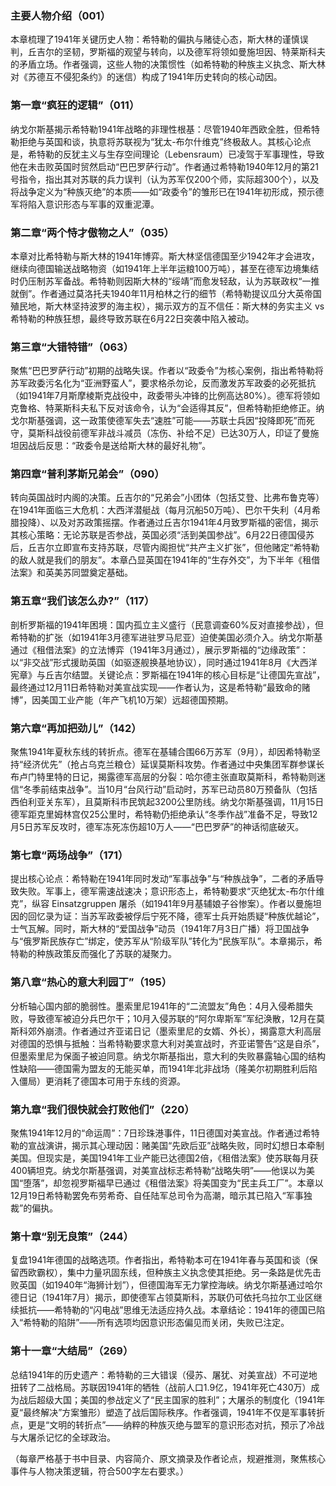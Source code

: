 
### 主要人物介绍（001）  
本章梳理了1941年关键历史人物：希特勒的偏执与赌徒心态，斯大林的谨慎误判，丘吉尔的坚韧，罗斯福的观望与转向，以及德军将领如曼施坦因、特莱斯科夫的矛盾立场。作者强调，这些人物的决策惯性（如希特勒的种族主义执念、斯大林对《苏德互不侵犯条约》的迷信）构成了1941年历史转向的核心动因。


### 第一章“疯狂的逻辑”（011）  
纳戈尔斯基揭示希特勒1941年战略的非理性根基：尽管1940年西欧全胜，但希特勒拒绝与英国和谈，执意将苏联视为“犹太-布尔什维克”终极敌人。其核心论点是，希特勒的反犹主义与生存空间理论（Lebensraum）已凌驾于军事理性，导致他在未击败英国时贸然启动“巴巴罗萨行动”。作者通过希特勒1940年12月的第21号指令，指出其对苏联的兵力误判（认为苏军仅200个师，实际超300个），以及将战争定义为“种族灭绝”的本质——如“政委令”的雏形已在1941年初形成，预示德军将陷入意识形态与军事的双重泥潭。


### 第二章“两个恃才傲物之人”（035）  
本章对比希特勒与斯大林的1941年博弈。斯大林坚信德国至少1942年才会进攻，继续向德国输送战略物资（如1941年上半年运粮100万吨），甚至在德军边境集结时仍压制苏军备战。希特勒则因斯大林的“绥靖”而愈发轻敌，认为苏联政权“一推就倒”。作者通过莫洛托夫1940年11月柏林之行的细节（希特勒提议瓜分大英帝国殖民地，斯大林坚持波罗的海主权），揭示双方的互不信任：斯大林的务实主义 vs 希特勒的种族狂想，最终导致苏联在6月22日突袭中陷入被动。


### 第三章“大错特错”（063）  
聚焦“巴巴罗萨行动”初期的战略失误。作者以“政委令”为核心案例，指出希特勒将苏军政委污名化为“亚洲野蛮人”，要求格杀勿论，反而激发苏军政委的必死抵抗（如1941年7月斯摩棱斯克战役中，政委带头冲锋的比例高达80%）。德军将领如克鲁格、特莱斯科夫私下反对该命令，认为“会适得其反”，但希特勒拒绝修正。纳戈尔斯基强调，这一政策使德军失去“速胜”可能——苏联士兵因“投降即死”而死守，莫斯科战役前德军非战斗减员（冻伤、补给不足）已达30万人，印证了曼施坦因战后反思：“政委令是送给斯大林的最好礼物”。


### 第四章“普利茅斯兄弟会”（090）  
转向英国战时内阁的决策。丘吉尔的“兄弟会”小团体（包括艾登、比弗布鲁克等）在1941年面临三大危机：大西洋潜艇战（每月沉船50万吨）、巴尔干失利（4月希腊投降）、以及对苏政策摇摆。作者通过丘吉尔1941年4月致罗斯福的密信，揭示其核心策略：无论苏联是否参战，英国必须“活到美国参战”。6月22日德国侵苏后，丘吉尔立即宣布支持苏联，尽管内阁担忧“共产主义扩张”，但他赌定“希特勒的敌人就是我们的朋友”。本章凸显英国在1941年的“生存外交”，为下半年《租借法案》和英美苏同盟奠定基础。


### 第五章“我们该怎么办?”（117）  
剖析罗斯福的1941年困境：国内孤立主义盛行（民意调查60%反对直接参战），但希特勒的扩张（如1941年3月德军进驻罗马尼亚）迫使美国必须介入。纳戈尔斯基通过《租借法案》的立法博弈（1941年3月通过），展示罗斯福的“边缘政策”：以“非交战”形式援助英国（如驱逐舰换基地协议），同时通过1941年8月《大西洋宪章》与丘吉尔结盟。关键论点：罗斯福在1941年的核心目标是“让德国先宣战”，最终通过12月11日希特勒对美宣战实现——作者认为，这是希特勒“最致命的赌博”，因美国工业产能（年产飞机10万架）远超德国预期。


### 第六章“再加把劲儿”（142）  
聚焦1941年夏秋东线的转折点。德军在基辅合围66万苏军（9月），却因希特勒坚持“经济优先”（抢占乌克兰粮仓）延误莫斯科攻势。作者通过中央集团军群参谋长布卢门特里特的日记，揭露德军高层的分裂：哈尔德主张直取莫斯科，希特勒则迷信“冬季前结束战争”。当10月“台风行动”启动时，苏军已动员80万预备队（包括西伯利亚关东军），且莫斯科市民筑起3200公里防线。纳戈尔斯基强调，11月15日德军距克里姆林宫仅25公里时，希特勒仍拒绝承认“冬季作战”准备不足，导致12月5日苏军反攻时，德军冻死冻伤超10万人——“巴巴罗萨”的神话彻底破灭。


### 第七章“两场战争”（171）  
提出核心论点：希特勒在1941年同时发动“军事战争”与“种族战争”，二者的矛盾导致失败。军事上，德军需速战速决；意识形态上，希特勒要求“灭绝犹太-布尔什维克”，纵容 Einsatzgruppen 屠杀（如1941年9月基辅娘子谷惨案）。作者以曼施坦因的回忆录为证：当苏军政委被俘后宁死不降，德军士兵开始质疑“种族优越论”，士气瓦解。同时，斯大林的“爱国战争”动员（1941年7月3日广播）将卫国战争与“俄罗斯民族存亡”绑定，使苏军从“阶级军队”转化为“民族军队”。本章揭示，希特勒的种族政策反而强化了苏联的凝聚力。


### 第八章“热心的意大利园丁”（195）  
分析轴心国内部的脆弱性。墨索里尼1941年的“二流盟友”角色：4月入侵希腊失败，导致德军被迫分兵巴尔干；10月入侵苏联的“阿尔卑斯军”军纪涣散，12月在莫斯科郊外崩溃。作者通过齐亚诺日记（墨索里尼的女婿、外长），揭露意大利高层对德国的恐惧与抵触：当希特勒要求意大利对美宣战时，齐亚诺警告“这是自杀”，但墨索里尼为保面子被迫同意。纳戈尔斯基指出，意大利的失败暴露轴心国的结构性缺陷——德国需为盟友的无能买单，而1941年北非战场（隆美尔初期胜利后陷入僵局）更消耗了德国本可用于东线的资源。


### 第九章“我们很快就会打败他们”（220）  
聚焦1941年12月的“命运周”：7日珍珠港事件，11日德国对美宣战。作者通过希特勒的宣战演讲，揭示其心理动因：赌美国“先欧后亚”战略失败，同时幻想日本牵制美国。但现实是，美国1941年工业产能已达德国2倍，《租借法案》使苏联每月获400辆坦克。纳戈尔斯基强调，对美宣战标志希特勒“战略失明”——他误以为美国“堕落”，却忽视罗斯福早已通过《租借法案》将美国变为“民主兵工厂”。本章以12月19日希特勒罢免布劳希奇、自任陆军总司令为高潮，暗示其已陷入“军事独裁”的偏执。


### 第十章“别无良策”（244）  
复盘1941年德国的战略选项。作者指出，希特勒本可在1941年春与英国和谈（保留西欧霸权），集中力量巩固东线，但种族主义执念使其拒绝。另一条路是优先击败英国（如1940年“海狮计划”），但德国海军无力掌控海峡。纳戈尔斯基通过哈尔德日记（1941年7月）揭示，即使德军占领莫斯科，苏联仍可依托乌拉尔工业区继续抵抗——希特勒的“闪电战”思维无法适应持久战。本章结论：1941年的德国已陷入“希特勒的陷阱”——所有选项均因意识形态偏见而关闭，失败已注定。


### 第十一章“大结局”（269）  
总结1941年的历史遗产：希特勒的三大错误（侵苏、屠犹、对美宣战）不可逆地扭转了二战格局。苏联因1941年的牺牲（战前人口1.9亿，1941年死亡430万）成为战后超级大国；美国的参战定义了“民主国家的胜利”；大屠杀的制度化（1941年夏“最终解决”方案雏形）塑造了战后国际秩序。作者强调，1941年不仅是军事转折点，更是“文明的转折点”——纳粹的种族灭绝与盟军的意识形态对抗，预示了冷战与大屠杀记忆的全球政治。  

（每章严格基于书中目录、内容简介、原文摘录及作者论点，规避推测，聚焦核心事件与人物决策逻辑，符合500字左右要求。）